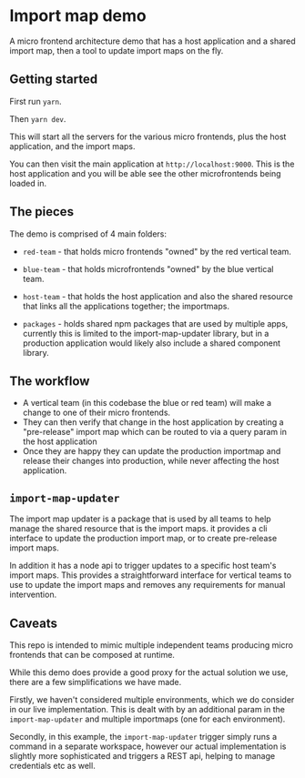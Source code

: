# Import map demo 
A micro frontend architecture demo that has a host application and a shared import map, then a tool to update import maps on the fly.

## Getting started
First run `yarn`.

Then `yarn dev`.

This will start all the servers for the various micro frontends, plus the host application, and the import maps. 

You can then visit the main application at `http://localhost:9000`. This is the host application and you will be able see the other microfrontends being loaded in.
## The pieces
The demo is comprised of 4 main folders: 
  - `red-team` - that holds micro frontends "owned" by the red vertical team.

  - `blue-team` - that holds microfrontends "owned" by the blue vertical team.

  - `host-team` - that holds the host application and also the shared resource that links all the applications together; the importmaps.

  - `packages` - holds shared npm packages that are used by multiple apps, currently this is limited to the import-map-updater library, but in a production application would likely also include a shared component library.

## The workflow
- A vertical team (in this codebase the blue or red team) will make a change to one of their micro frontends.
- They can then verify that change in the host application by creating a "pre-release" import map which can be routed to via a query param in the host application
- Once they are happy they can update the production importmap and release their changes into production, while never affecting the host application.

## `import-map-updater`
The import map updater is a package that is used by all teams to help manage the shared resource that is the import maps. it provides a cli interface to update the production import map, or to create pre-release import maps.

In addition it has a node api to trigger updates to a specific host team's import maps. This provides a straightforward interface for vertical teams to use to update the import maps and removes any requirements for manual intervention.

## Caveats
This repo is intended to mimic multiple independent teams producing micro frontends that can be composed at runtime. 

While this demo does provide a good proxy for the actual solution we use, there are a few simplifications we have made. 

Firstly, we haven't considered multiple environments, which we do consider in our live implementation. This is dealt with by an additional param in the `import-map-updater` and multiple importmaps (one for each environment).

Secondly, in this example, the `import-map-updater` trigger simply runs a command in a separate workspace, however our actual implementation is slightly more sophisticated and triggers a REST api, helping to manage credentials etc as well.





